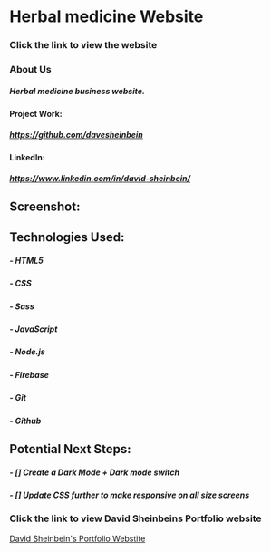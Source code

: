 # **Herbal medicine Website**

### Click the link to view the website

<!-- [ Herbal medicine Website](https://mountain-template.web.app/) -->

### About Us

##### Herbal medicine business website.

#### Project Work:

##### https://github.com/davesheinbein

#### LinkedIn:

##### https://www.linkedin.com/in/david-sheinbein/

## Screenshot:

<!-- ![Wireframe Screenshot](screenshots/wireframeScreenshot.png) -->

<!-- [Wireframe Screenshot](https://imgur.com/MHTXVay) -->

## Technologies Used:

##### - HTML5

##### - CSS

##### - Sass

##### - JavaScript

##### - Node.js

##### - Firebase

##### - Git

##### - Github

## Potential Next Steps:

##### - [] Create a Dark Mode + Dark mode switch

##### - [] Update CSS further to make responsive on all size screens

### Click the link to view David Sheinbeins Portfolio website

[David Sheinbein's Portfolio Webstite](http://www.davidsheinbeinportfolio.com/)
